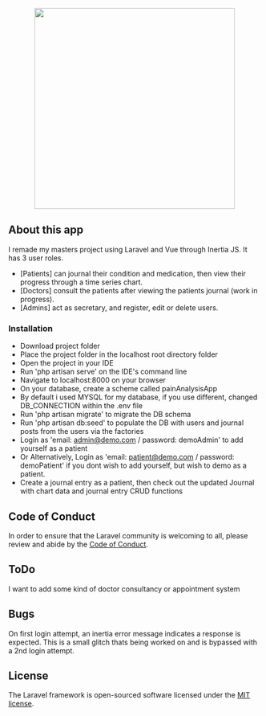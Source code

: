<p align="center"><a href="https://laravel.com" target="_blank"><img src="https://raw.githubusercontent.com/laravel/art/master/logo-lockup/5%20SVG/2%20CMYK/1%20Full%20Color/laravel-logolockup-cmyk-red.svg" width="400"></a></p>

## About this app

I remade my masters project using Laravel and Vue through Inertia JS. It has 3 user roles.

-   [Patients] can journal their condition and medication, then view their progress through a time series chart.
-   [Doctors] consult the patients after viewing the patients journal (work in progress).
-   [Admins] act as secretary, and register, edit or delete users.

### Installation

-   Download project folder
-   Place the project folder in the localhost root directory folder
-   Open the project in your IDE
-   Run 'php artisan serve' on the IDE's command line
-   Navigate to localhost:8000 on your browser
-   On your database, create a scheme called painAnalysisApp
-   By default i used MYSQL for my database, if you use different, changed DB_CONNECTION within the .env file
-   Run 'php artisan migrate' to migrate the DB schema
-   Run 'php artisan db:seed' to populate the DB with users and journal posts from the users via the factories
-   Login as 'email: admin@demo.com / password: demoAdmin' to add yourself as a patient
-   Or Alternatively, Login as 'email: patient@demo.com / password: demoPatient' if you dont wish to add yourself, but wish to demo as a patient.
-   Create a journal entry as a patient, then check out the updated Journal with chart data and journal entry CRUD functions

## Code of Conduct

In order to ensure that the Laravel community is welcoming to all, please review and abide by the [Code of Conduct](https://laravel.com/docs/contributions#code-of-conduct).

## ToDo

I want to add some kind of doctor consultancy or appointment system

## Bugs

On first login attempt, an inertia error message indicates a response is expected. This is a small glitch thats being worked on and is bypassed with a 2nd login attempt.

## License

The Laravel framework is open-sourced software licensed under the [MIT license](https://opensource.org/licenses/MIT).

